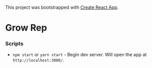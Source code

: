 This project was bootstrapped with [Create React App](https://github.com/facebookincubator/create-react-app).

# Grow Rep
### Scripts
 - `npm start` or `yarn start` - Begin dev server.  Will open the app at `http://localhost:3000/`.
